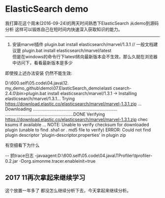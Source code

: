 # ElasticSearch demo
我打算花这个周末(2016-09-24)的两天时间熟悉下ElasticSearch
从demo到源码分析
这样可以锻炼自己在短时间内快速深入获取知识的能力。

-----
1. 安装marvel插件
plugin.bat install elasticsearch/marvel/1.3.1
// 一般文档建议是 plugin.bat install elasticsearch/marvel/latest  
但是在windows的命令行下latest转向最新版本会不生效，那么久就在浏览器中访问下，看看最新版本是多少

即使按上述办法安装
仍然不能生效:

D:\600.self\05.code\04.java\12. my_demo_github\demo\07.ElasticSearch_demo\elasti
csearch-2.4.0\bin>plugin.bat install elasticsearch/marvel/1.3.1
-> Installing elasticsearch/marvel/1.3.1...
Trying https://download.elastic.co/elasticsearch/marvel/marvel-1.3.1.zip ...
Downloading ....................................................................
.......................................................DONE
Verifying https://download.elastic.co/elasticsearch/marvel/marvel-1.3.1.zip chec
ksums if available ...
NOTE: Unable to verify checksum for downloaded plugin (unable to find .sha1 or .
md5 file to verify)
ERROR: Could not find plugin descriptor 'plugin-descriptor.properties' in plugin
 zip
 
 有空细看下为什么
 
 --
 抓trace日志
 -javaagent:D:\600.self\05.code\04.java\TProfiler\tprofiler-0.2.jar  -Dorg.simonme.tracer.enableinit=true
 
 
 ## 2017 11再次拿起来继续学习
 这个放置一年多了 都没怎么继续分析下去，今天拿起来继续分析。  
 
 